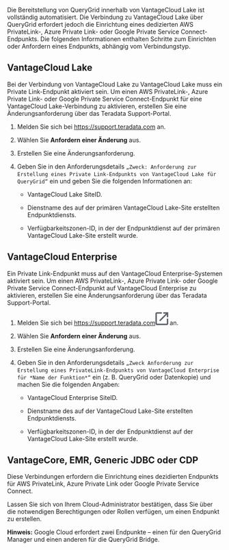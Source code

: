 Die Bereitstellung von QueryGrid innerhalb von VantageCloud Lake ist vollständig automatisiert. Die Verbindung zu VantageCloud Lake über QueryGrid erfordert jedoch die Einrichtung eines dedizierten AWS PrivateLink-, Azure Private Link- oder Google Private Service Connect-Endpunkts. Die folgenden Informationen enthalten Schritte zum Einrichten oder Anfordern eines Endpunkts, abhängig vom Verbindungstyp.

VantageCloud Lake
-----------------

Bei der Verbindung von VantageCloud Lake zu VantageCloud Lake muss ein Private Link-Endpunkt aktiviert sein. Um einen AWS PrivateLink-, Azure Private Link- oder Google Private Service Connect-Endpunkt für eine VantageCloud Lake-Verbindung zu aktivieren, erstellen Sie eine Änderungsanforderung über das Teradata Support-Portal.

1.  Melden Sie sich bei <https://support.teradata.com> an.

2.  Wählen Sie **Anfordern einer Änderung** aus.

3.  Erstellen Sie eine Änderungsanforderung.

4.  Geben Sie in den Anforderungsdetails `„Zweck: Anforderung zur Erstellung eines Private Link-Endpunkts von VantageCloud Lake für QueryGrid“` ein und geben Sie die folgenden Informationen an:

    -   VantageCloud Lake SiteID.

    -   Dienstname des auf der primären VantageCloud Lake-Site erstellten Endpunktdiensts.

    -   Verfügbarkeitszonen-ID, in der der Endpunktdienst auf der primären VantageCloud Lake-Site erstellt wurde.

VantageCloud Enterprise
-----------------------

Ein Private Link-Endpunkt muss auf den VantageCloud Enterprise-Systemen aktiviert sein. Um einen AWS PrivateLink-, Azure Private Link- oder Google Private Service Connect-Endpunkt auf VantageCloud Enterprise zu aktivieren, erstellen Sie eine Änderungsanforderung über das Teradata Support-Portal.

1.  Melden Sie sich bei <https://support.teradata.com>![External link](Images/pyn1722886689405.svg) an.

2.  Wählen Sie **Anfordern einer Änderung** aus.

3.  Erstellen Sie eine Änderungsanforderung.

4.  Geben Sie in den Anforderungsdetails `„Zweck Anforderung zur Erstellung eines PrivateLink-Endpunkts von VantageCloud Enterprise für *Name der Funktion*“` ein (z. B. QueryGrid oder Datenkopie) und machen Sie die folgenden Angaben:

    -   VantageCloud Enterprise SiteID.

    -   Dienstname des auf der VantageCloud Lake-Site erstellten Endpunktdiensts.

    -   Verfügbarkeitszonen-ID, in der der Endpunktdienst auf der VantageCloud Lake-Site erstellt wurde.

VantageCore, EMR, Generic JDBC oder CDP
---------------------------------------

Diese Verbindungen erfordern die Einrichtung eines dezidierten Endpunkts für AWS PrivateLink, Azure Private Link oder Google Private Service Connect.

Lassen Sie sich von Ihrem Cloud-Administrator bestätigen, dass Sie über die notwendigen Berechtigungen oder Rollen verfügen, um einen Endpunkt zu erstellen.

**Hinweis:** Google Cloud erfordert zwei Endpunkte – einen für den QueryGrid Manager und einen anderen für die QueryGrid Bridge.
